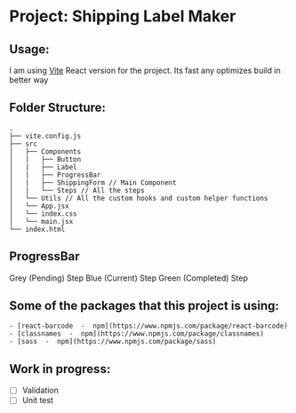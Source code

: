 # Project: Shipping Label Maker

## Usage:

I am using [Vite](https://vitejs.dev/) React version for the project.
Its fast any optimizes build in better way

## Folder Structure:

```
.
├── vite.config.js
├── src
│   ├── Components
│   |   ├── Button
│   |   ├── Label
│   |   ├── ProgressBar
│   |   ├── ShippingForm // Main Component
│   |   └── Steps // All the steps
│   └── Utils // All the custom hooks and custom helper functions
│   └── App.jsx
│   └── index.css
│   └── main.jsx
└── index.html
```

## ProgressBar

Grey (Pending) Step
Blue (Current) Step
Green (Completed) Step

## Some of the packages that this project is using:

    - [react-barcode  -  npm](https://www.npmjs.com/package/react-barcode)
    - [classnames  -  npm](https://www.npmjs.com/package/classnames)
    - [sass  -  npm](https://www.npmjs.com/package/sass)

## Work in progress:

- [ ] Validation
- [ ] Unit test
